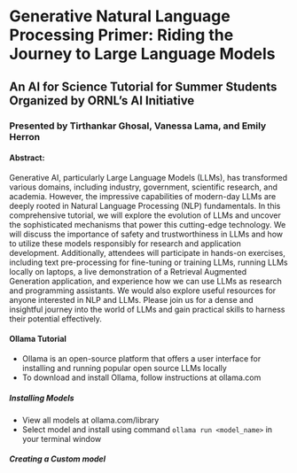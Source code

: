 # Generative Natural Language Processing Primer: Riding the Journey to Large Language Models
## An AI for Science Tutorial for Summer Students Organized by ORNL’s AI Initiative
### Presented by Tirthankar Ghosal, Vanessa Lama, and Emily Herron

#### Abstract:
Generative AI, particularly Large Language Models (LLMs), has transformed various domains, including industry, government, scientific research, and academia. However, the impressive capabilities of modern-day LLMs are deeply rooted in Natural Language Processing (NLP) fundamentals. In this comprehensive tutorial, we will explore the evolution of LLMs and uncover the sophisticated mechanisms that power this cutting-edge technology. We will discuss the importance of safety and trustworthiness in LLMs and how to utilize these models responsibly for research and application development. Additionally, attendees will participate in hands-on exercises, including text pre-processing for fine-tuning or training LLMs, running LLMs locally on laptops, a live demonstration of a Retrieval Augmented Generation application, and experience how we can use LLMs as research and programming assistants. We would also explore useful resources for anyone interested in NLP and LLMs. Please join us for a dense and insightful journey into the world of LLMs and gain practical skills to harness their potential effectively. 


#### Ollama Tutorial
- Ollama is an open-source platform that offers a user interface for installing and running popular open source LLMs locally​
- To download and install Ollama, follow instructions at ollama.com
##### Installing Models
- View all models at ollama.com/library
- Select model and install using command `ollama run <model_name>​` in your terminal window
##### Creating a Custom model 

